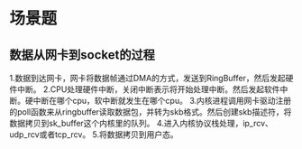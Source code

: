 # 场景题

## 数据从网卡到socket的过程

1.数据到达网卡，网卡将数据帧通过DMA的方式，发送到RingBuffer，然后发起硬件中断。
2.CPU处理硬件中断，关闭中断表示将开始处理中断。然后发起软件中断。硬中断在哪个cpu，软中断就发生在哪个cpu。
3.内核进程调用网卡驱动注册的poll函数来从ringbuffer读取数据包，并转为skb格式。然后创建skb描述符，将数据拷贝到sk_buffer这个内核里的队列。
4.进入内核协议栈处理，ip_rcv、udp_rcv或者tcp_rcv。
5.将数据拷贝到用户态。
